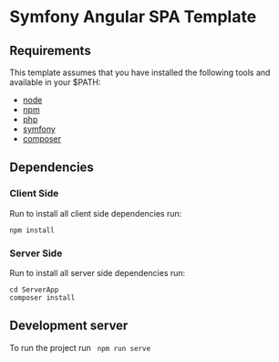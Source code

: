 # Symfony Angular SPA Template

## Requirements
This template assumes that you have installed the following tools and available in your $PATH:

- [node](https://nodejs.org/en/download/)
- [npm](https://www.npmjs.com/)
- [php](https://www.php.net/)
- [symfony](https://symfony.com/download/)
- [composer](https://getcomposer.org/download/)

## Dependencies

### Client Side
Run to install all client side dependencies run:
```shell script
npm install
```

### Server Side
Run to install all server side dependencies run:
```shell script
cd ServerApp
composer install
```

## Development server
To run the project run ` npm run serve`
